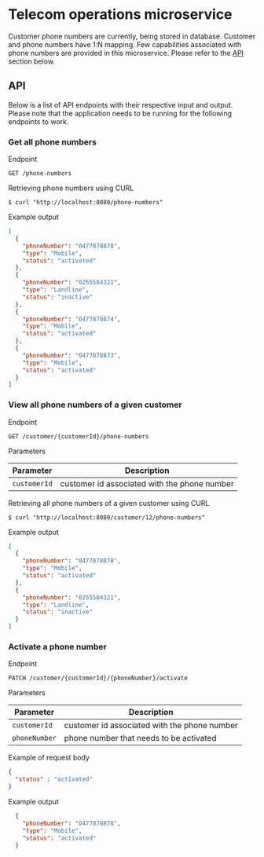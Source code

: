 # Telecom operations microservice

Customer phone numbers are currently, being stored in database. Customer and phone numbers have 1:N mapping. 
Few capabilities associated with phone numbers are provided in this microservice. Please refer to the [API](#API) section below.

## API

Below is a list of API endpoints with their respective input and output. Please note that the application needs to be 
running for the following endpoints to work. 

### Get all phone numbers

Endpoint 

```text
GET /phone-numbers
```
Retrieving phone numbers using CURL

```console
$ curl "http://localhost:8080/phone-numbers"
```
Example output

```json
[
  {
    "phoneNumber": "0477878878",
    "type": "Mobile",
    "status": "activated"
  },
  {
    "phoneNumber": "0255504321",
    "type": "Landline",
    "status": "inactive"
  },
  {
    "phoneNumber": "0477878874",
    "type": "Mobile",
    "status": "activated"
  },
  {
    "phoneNumber": "0477878873",
    "type": "Mobile",
    "status": "activated"
  }
]
```

### View all phone numbers of a given customer

Endpoint

```text
GET /customer/{customerId}/phone-numbers
```
Parameters

| Parameter      | Description                                  |
|----------------|----------------------------------------------|
| `customerId`   | customer id associated with the phone number |

Retrieving all phone numbers of a given customer using CURL

```console
$ curl "http://localhost:8080/customer/12/phone-numbers"
```

Example output

```json
[
  {
    "phoneNumber": "0477878878",
    "type": "Mobile",
    "status": "activated"
  },
  {
    "phoneNumber": "0255504321",
    "type": "Landline",
    "status": "inactive"
  }
]
```

### Activate a phone number

Endpoint 

```text
PATCH /customer/{customerId}/{phoneNumber}/activate
```

Parameters

| Parameter      | Description                                  |
|----------------|----------------------------------------------|
| `customerId`   | customer id associated with the phone number |
| `phoneNumber`  | phone number that needs to be activated      |

Example of request body

```json
{
  "status" : "activated"
}
```

Example output

```json
  {
    "phoneNumber": "0477878878",
    "type": "Mobile",
    "status": "activated"
  }
```






